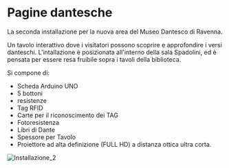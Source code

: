 # Pagine dantesche
La seconda installazione per la nuova area del Museo Dantesco di Ravenna.

Un tavolo interattivo dove i visitatori possono scoprire e approfondire i versi danteschi.
L'intallazione è posizionata all'interno della sala Spadolini, ed è pensata per essere resa fruibile sopra i tavoli della biblioteca.

Si compone di:
- Scheda Arduino UNO
- 5 bottoni
- resistenze
- Tag RFID
- Carte per il riconoscimento dei TAG
- Fotoresistenza
- Libri di Dante 
- Spessore per Tavolo
- Proiettore ad alta definizione (FULL HD) a distanza ottica ultra corta.

![Installazione_2](https://scontent-fco1-1.xx.fbcdn.net/v/t1.6435-9/165039239_5572641369442864_4972952308684276881_n.jpg?_nc_cat=105&ccb=1-3&_nc_sid=730e14&_nc_ohc=vSeuoAOJC3YAX84cHD1&_nc_ht=scontent-fco1-1.xx&oh=dcb3a8077dac0b035a317a19e7724c8c&oe=60CBF662)

